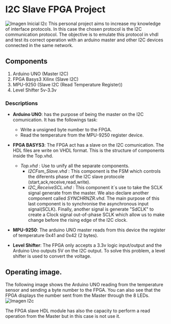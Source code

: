 # I2C Slave FPGA Project
![Imagen Inicial I2c](https://user-images.githubusercontent.com/62206349/149641326-9ff2163f-3b0c-4be1-9822-385a5bdee8fb.png)
This personal project aims to increase my knowledge of interface protocols. In this case the chosen protocol is the I2C communication protocol. The objective is to emulate this protocol in vhdl and test its correct operation with an arduino master and other I2C devices connected in the same network.
## Components
1. Arduino UNO (Master I2C) 
2. FPGA Basys3 Xilinx (Slave I2C)
3. MPU-9250 (Slave I2C (Read Temperature Register))
4. Level Shifter 5v-3.3v 


### Descriptions
+ **Arduino UNO**: has the purpose of being the master on the I2C comunication. It has the followings task: 
    + Write a unsigned byte number to the FPGA.
    + Read the temperature from the MPU-9250 register device.
                                                                                                            
+ **FPGA BASYS3**: The FPGA act has a slave on the I2C comunication. The HDL files are write on VHDL format. This is the structure of components inside the Top.vhd.
    + _Top.vhd_ : Use to unify all the separate components.
      + _I2CFsm_Slave.vhd_ : This component is the FSM which controls the diferents phase of the I2C slave protocole (start,ack,receive,read,write).
      + _I2C_ReceiveSCL.vhd_ : This component it´s use to take the SCLK signal generate from the master. We also declare another component called _SYNCHRNZR.vhd_. The  main purpose of this last component is to synchronise the asynchronous input signal(SCLK). Finally, another signal is generate "SdCLK" to create a Clock signal out-of-phase SCLK which allow us to make change before the rising edge of the I2C clock.
+ **MPU-9250**: The arduino UNO master reads from this device the register of temperature 0x41 and 0x42 (2 bytes).
+ **Level Shifter**: The FPGA only accepts a 3.3v logic input/output and the Arduino Uno outputs 5V on the I2C output. To solve this problem, a level shifter is used to convert the voltage.

## Operating image.
The following image shows the Arduino UNO reading from the temperature sensor and sending a byte number to the FPGA. You can also see that the FPGA displays the number sent from the Master through the 8 LEDs.
![Imagen I2c](https://user-images.githubusercontent.com/62206349/149642828-08f16a13-a1dd-4b68-8109-58dff67b7b00.png)

The FPGA slave HDL module has also the capacity to perform a read operation from the Master but in this case is not use it.
